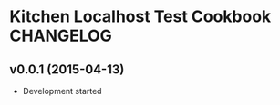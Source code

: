 Kitchen Localhost Test Cookbook CHANGELOG
=========================================

v0.0.1 (2015-04-13)
-------------------
- Development started
